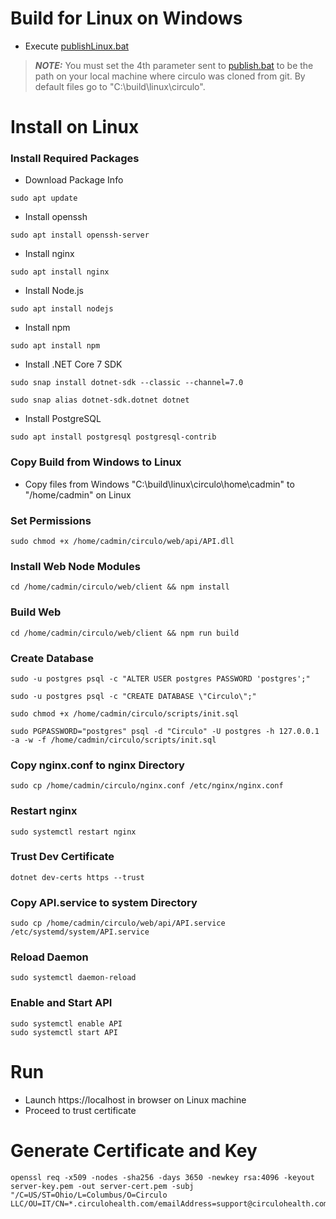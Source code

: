 # Build for Linux on Windows

* Execute [publishLinux.bat](publishLinux.bat)
> **_NOTE:_** You must set the 4th parameter sent to [publish.bat](publish.bat) to be the path on your local machine where circulo was cloned from git. By default files go to "C:\build\linux\circulo".

# Install on Linux 

### Install Required Packages

* Download Package Info

```
sudo apt update
```

* Install openssh

```
sudo apt install openssh-server
```

* Install nginx

```
sudo apt install nginx
```

* Install Node.js

```
sudo apt install nodejs
```

* Install npm

```
sudo apt install npm
```

* Install .NET Core 7 SDK

```
sudo snap install dotnet-sdk --classic --channel=7.0
```

```
sudo snap alias dotnet-sdk.dotnet dotnet
```

* Install PostgreSQL

```
sudo apt install postgresql postgresql-contrib
```

### Copy Build from Windows to Linux

* Copy files from Windows "C:\build\linux\circulo\home\cadmin" to "/home/cadmin" on Linux

### Set Permissions

```
sudo chmod +x /home/cadmin/circulo/web/api/API.dll
```

### Install Web Node Modules

```
cd /home/cadmin/circulo/web/client && npm install
```

### Build Web

```
cd /home/cadmin/circulo/web/client && npm run build
```

### Create Database

```
sudo -u postgres psql -c "ALTER USER postgres PASSWORD 'postgres';"
```

```
sudo -u postgres psql -c "CREATE DATABASE \"Circulo\";"
```

```
sudo chmod +x /home/cadmin/circulo/scripts/init.sql
```

```
sudo PGPASSWORD="postgres" psql -d "Circulo" -U postgres -h 127.0.0.1 -a -w -f /home/cadmin/circulo/scripts/init.sql
```

### Copy nginx.conf to nginx Directory

```
sudo cp /home/cadmin/circulo/nginx.conf /etc/nginx/nginx.conf
```

### Restart nginx

```
sudo systemctl restart nginx
```

### Trust Dev Certificate

```
dotnet dev-certs https --trust
```

### Copy API.service to system Directory

```
sudo cp /home/cadmin/circulo/web/api/API.service /etc/systemd/system/API.service
```

### Reload Daemon

```
sudo systemctl daemon-reload
```

### Enable and Start API

```
sudo systemctl enable API
sudo systemctl start API
```

# Run

* Launch https://localhost in browser on Linux machine
* Proceed to trust certificate

# Generate Certificate and Key

```
openssl req -x509 -nodes -sha256 -days 3650 -newkey rsa:4096 -keyout server-key.pem -out server-cert.pem -subj "/C=US/ST=Ohio/L=Columbus/O=Circulo LLC/OU=IT/CN=*.circulohealth.com/emailAddress=support@circulohealth.com"
```

